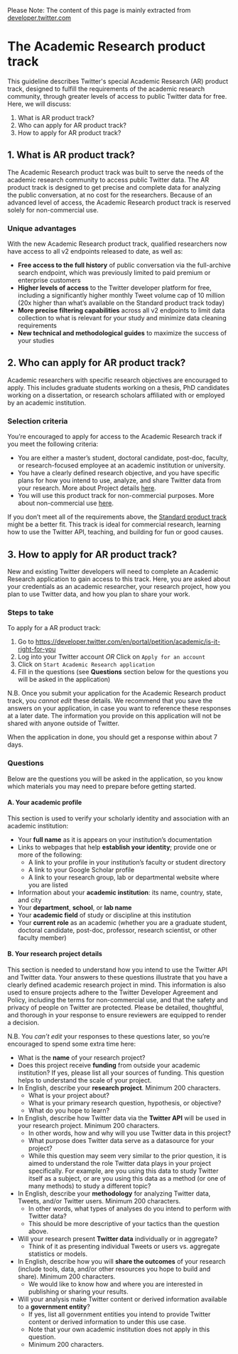 Please Note: The content of this page is mainly extracted from [developer.twitter.com](https://developer.twitter.com)
# The Academic Research product track

<!-- Include Github badges here (optional) -->
<!-- e.g. Github Actions workflow status -->

This guideline describes Twitter's special Academic Research (AR) product track, designed to fulfill the requirements of the academic research community, through greater levels of access to public Twitter data for free. Here, we will discuss:

1. What is AR product track?
2. Who can apply for AR product track?
3. How to apply for AR product track?

## 1. What is AR product track? 

The Academic Research product track was built to serve the needs of the academic research community to access public Twitter data. The AR product track is designed to get precise and complete data for analyzing the public conversation, at no cost for the researchers. Because of an advanced level of access, the Academic Research product track is reserved solely for non-commercial use.


### Unique advantages
With the new Academic Research product track, qualified researchers now have access to all v2 endpoints released to date, as well as:

* **Free access to the full history** of public conversation via the full-archive search endpoint, which was previously limited to paid premium or enterprise customers
* **Higher levels of access** to the Twitter developer platform for free, including a significantly higher monthly Tweet volume cap of 10 million (20x higher than what’s available on the Standard product track today)
* **More precise filtering capabilities** across all v2 endpoints to limit data collection to what is relevant for your study and minimize data cleaning requirements
* **New technical and methodological guides** to maximize the success of your studies


## 2. Who can apply for AR product track?
Academic researchers with specific research objectives are encouraged to apply. This includes graduate students working on a thesis, PhD candidates working on a dissertation, or research scholars affiliated with or employed by an academic institution.

### Selection criteria
You’re encouraged to apply for access to the Academic Research track if you meet the following criteria:

* You are either a master’s student, doctoral candidate, post-doc, faculty, or research-focused employee at an academic institution or university.
* You have a clearly defined research objective, and you have specific plans for how you intend to use, analyze, and share Twitter data from your research. More about Project details [here](https://developer.twitter.com/en/products/twitter-api/academic-research/application-info).
* You will use this product track for non-commercial purposes. More about non-commercial use [here](https://developer.twitter.com/en/developer-terms/commercial-terms).

If you don’t meet all of the requirements above, the [Standard product track](https://developer.twitter.com/en/products/twitter-api/standard) might be a better fit. This track is ideal for commercial research, learning how to use the Twitter API, teaching, and building for fun or good causes.

## 3. How to apply for AR product track?
New and existing Twitter developers will need to complete an Academic Research application to gain access to this track. Here, you are asked about your credentials as an academic researcher, your research project, how you plan to use Twitter data, and how you plan to share your work. 

### Steps to take
To apply for a AR product track:

1. Go to https://developer.twitter.com/en/portal/petition/academic/is-it-right-for-you
2. Log into your Twitter account *OR* Click on `Apply for an account`
3. Click on `Start Academic Research application`
4. Fill in the questions (see **Questions** section below for the questions you will be asked in the application)

N.B. Once you submit your application for the Academic Research product track, you *cannot edit* these details. We recommend that you save the answers on your application, in case you want to reference these responses at a later date. The information you provide on this application will not be shared with anyone outside of Twitter.

When the application in done, you should get a response within about 7 days.

### Questions
Below are the questions you will be asked in the application, so you know which materials you may need to prepare before getting started. 

#### A. Your academic profile
This section is used to verify your scholarly identity and association with an academic institution:

* Your **full name** as it is appears on your institution’s documentation
* Links to webpages that help **establish your identity**; provide one or more of the following:
    * A link to your profile in your institution’s faculty or student directory
    * A link to your Google Scholar profile
    * A link to your research group, lab or departmental website where you are listed
* Information about your **academic institution**: its name, country, state, and city
* Your **department**, **school**, or **lab name**
* Your **academic field** of study or discipline at this institution
* Your **current role** as an academic (whether you are a graduate student, doctoral candidate, post-doc, professor, research scientist, or other faculty member)
     
#### B. Your research project details
This section is needed to understand how you intend to use the Twitter API and Twitter data. Your answers to these questions illustrate that you have a clearly defined academic research project in mind. This information is also used to ensure projects adhere to the Twitter Developer Agreement and Policy, including the terms for non-commercial use, and that the safety and privacy of people on Twitter are protected. Please be detailed, thoughtful, and thorough in your response to ensure reviewers are equipped to render a decision.

N.B. You *can’t edit* your responses to these questions later, so you’re encouraged to spend some extra time here: 
* What is the **name** of your research project?
* Does this project receive **funding** from outside your academic institution? If yes, please list all your sources of funding. This question helps to understand the scale of your project.
* In English, describe your **research project**. Minimum 200 characters.
    * What is your project about? 
    * What is your primary research question, hypothesis, or objective? 
    * What do you hope to learn?
* In English, describe how Twitter data via the **Twitter API** will be used in your research project. Minimum 200 characters.
    * In other words, how and why will you use Twitter data in this project? 
    * What purpose does Twitter data serve as a datasource for your project? 
    * While this question may seem very similar to the prior question, it is aimed to understand the role Twitter data plays in your project specifically. For example, are you using this data to study Twitter itself as a subject, or are you using this data as a method (or one of many methods) to study a different topic?
* In English, describe your **methodology** for analyzing Twitter data, Tweets, and/or Twitter users. Minimum 200 characters.
    * In other words, what types of analyses do you intend to perform with Twitter data? 
    * This should be more descriptive of your tactics than the question above.
* Will your research present **Twitter data** individually or in aggregate?
    * Think of it as presenting individual Tweets or users vs. aggregate statistics or models.
* In English, describe how you will **share the outcomes** of your research (include tools, data, and/or other resources you hope to build and share). Minimum 200 characters.
    * We would like to know how and where you are interested in publishing or sharing your results.
* Will your analysis make Twitter content or derived information available to a **government entity**?
    * If yes, list all government entities you intend to provide Twitter content or derived information to under this use case. 
    * Note that your own academic institution does not apply in this question. 
    * Minimum 200 characters.

